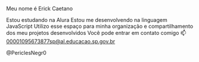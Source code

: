 Meu nome é Erick Caetano

Estou estudando na Alura
Estou me desenvolvendo na linguagem JavaScript
Utilizo esse espaço para minha organização e compartilhamento dos meu projetos desenvolvidos
Você pode entrar em contato comigo 📫
00001095673877sp@al.educacao.sp.gov.br

@PericlesNegr0
